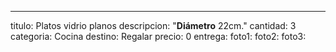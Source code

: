 ---
titulo: Platos vidrio planos
descripcion: "**Diámetro** 22cm."
cantidad: 3
categoria: Cocina
destino: Regalar
precio: 0
entrega: 
foto1: 
foto2: 
foto3: 
